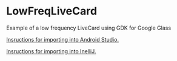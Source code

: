 LowFreqLiveCard
===============

Example of a low frequency LiveCard using GDK for Google Glass

[Insructions for importing into Android Studio.](http://www.recursiverobot.com/post/84100040486/ide-imports-part-5-gradle-gdk-with-android-studio)

[Insructions for importing into InelliJ.](http://www.recursiverobot.com/post/84081134683/ide-imports-part-3-gradle-gdk-with-intellij)
